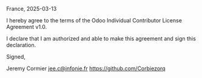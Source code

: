 France, 2025-03-13

I hereby agree to the terms of the Odoo Individual Contributor License
Agreement v1.0.

I declare that I am authorized and able to make this agreement and sign this
declaration.

Signed,

Jeremy Cormier jee.c@infonie.fr https://github.com/Corbiezorq
